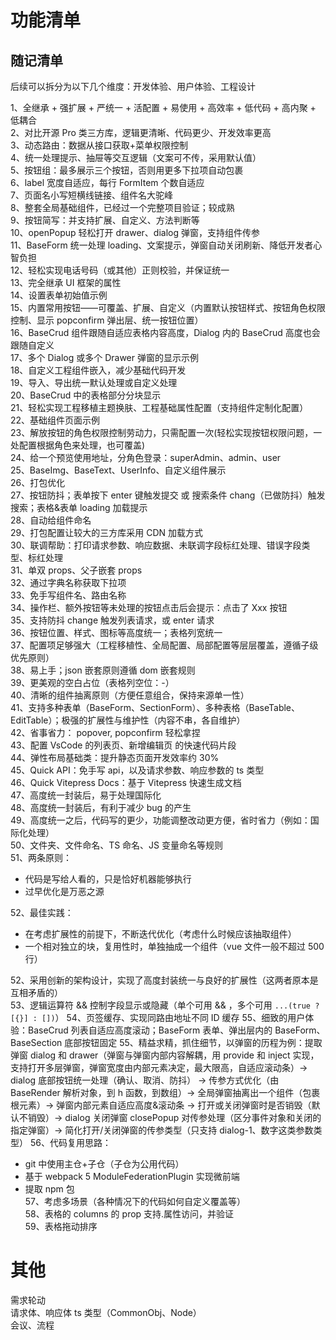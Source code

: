 # 功能清单

## 随记清单

后续可以拆分为以下几个维度：开发体验、用户体验、工程设计

1、全继承 + 强扩展 + 严统一 + 活配置 + 易使用 + 高效率 + 低代码 + 高内聚 + 低耦合  
2、对比开源 Pro 类三方库，逻辑更清晰、代码更少、开发效率更高  
3、动态路由：数据从接口获取+菜单权限控制  
4、统一处理提示、抽屉等交互逻辑（文案可不传，采用默认值）  
5、按钮组：最多展示三个按钮，否则用更多下拉项自动包裹  
6、label 宽度自适应，每行 FormItem 个数自适应  
7、页面名小写短横线链接、组件名大驼峰  
8、整套全局基础组件，已经过一个完整项目验证；较成熟  
9、按钮简写：并支持扩展、自定义、方法判断等  
10、openPopup 轻松打开 drawer、dialog 弹窗，支持组件传参  
11、BaseForm 统一处理 loading、文案提示，弹窗自动关闭刷新、降低开发者心智负担  
12、轻松实现电话号码（或其他）正则校验，并保证统一  
13、完全继承 UI 框架的属性  
14、设置表单初始值示例  
15、内置常用按钮——可覆盖、扩展、自定义（内置默认按钮样式、按钮角色权限控制、显示 popconfirm 弹出层、统一按钮位置）  
16、BaseCrud 组件跟随自适应表格内容高度，Dialog 内的 BaseCrud 高度也会跟随自定义  
17、多个 Dialog 或多个 Drawer 弹窗的显示示例  
18、自定义工程组件嵌入，减少基础代码开发  
19、导入、导出统一默认处理或自定义处理  
20、BaseCrud 中的表格部分分块显示  
21、轻松实现工程移植主题换肤、工程基础属性配置（支持组件定制化配置）  
22、基础组件页面示例  
23、解放按钮的角色权限控制劳动力，只需配置一次(轻松实现按钮权限问题，一处配置根据角色来处理，也可覆盖)  
24、给一个预览使用地址，分角色登录：superAdmin、admin、user  
25、BaseImg、BaseText、UserInfo、自定义组件展示  
26、打包优化  
27、按钮防抖；表单按下 enter 键触发提交 或 搜索条件 chang（已做防抖）触发搜索；表格&表单 loading 加载提示  
28、自动给组件命名  
29、打包配置让较大的三方库采用 CDN 加载方式  
30、联调帮助：打印请求参数、响应数据、未联调字段标红处理、错误字段类型、标红处理  
31、单双 props、父子嵌套 props  
32、通过字典名称获取下拉项  
33、免手写组件名、路由名称  
34、操作栏、额外按钮等未处理的按钮点击后会提示：点击了 Xxx 按钮  
35、支持防抖 change 触发列表请求，或 enter 请求  
36、按钮位置、样式、图标等高度统一；表格列宽统一  
37、配置项足够强大（工程移植性、全局配置、局部配置等层层覆盖，遵循子级优先原则）  
38、易上手；json 嵌套原则遵循 dom 嵌套规则  
39、更美观的空白占位（表格列空位：-）  
40、清晰的组件抽离原则（方便任意组合，保持来源单一性）  
41、支持多种表单（BaseForm、SectionForm）、多种表格（BaseTable、EditTable）；极强的扩展性与维护性（内容不串，各自维护）  
42、省事省力： popover, popconfirm 轻松拿捏  
43、配置 VsCode 的列表页、新增编辑页 的快速代码片段  
44、弹性布局基础类：提升静态页面开发效率约 30%  
45、Quick API：免手写 api，以及请求参数、响应参数的 ts 类型  
46、Quick Vitepress Docs：基于 Vitepress 快速生成文档  
47、高度统一封装后，易于处理国际化  
48、高度统一封装后，有利于减少 bug 的产生  
49、高度统一之后，代码写的更少，功能调整改动更方便，省时省力（例如：国际化处理）  
50、文件夹、文件命名、TS 命名、JS 变量命名等规则  
51、两条原则：

- 代码是写给人看的，只是恰好机器能够执行
- 过早优化是万恶之源

52、最佳实践：

- 在考虑扩展性的前提下，不断迭代优化（考虑什么时候应该抽取组件）
- 一个相对独立的块，复用性时，单独抽成一个组件（vue 文件一般不超过 500 行）

52、采用创新的架构设计，实现了高度封装统一与良好的扩展性（这两者原本是互相矛盾的）  
53、逻辑运算符 && 控制字段显示或隐藏（单个可用 && ，多个可用 `...(true ? [{}] : [])`）
54、页签缓存、实现同路由地址不同 ID 缓存
55、细致的用户体验：BaseCrud 列表自适应高度滚动；BaseForm 表单、弹出层内的 BaseForm、BaseSection 底部按钮固定
55、精益求精，抓住细节，以弹窗的历程为例：提取弹窗 dialog 和 drawer（弹窗与弹窗内部内容解耦，用 provide 和 inject 实现，支持打开多层弹窗，弹窗宽度由内部元素决定，最大限高，自适应滚动条）-> dialog 底部按钮统一处理（确认、取消、防抖） -> 传参方式优化（由 BaseRender 解析对象，到 h 函数，到数组）-> 全局弹窗抽离出一个组件（包裹根元素）-> 弹窗内部元素自适应高度&滚动条 -> 打开或关闭弹窗时是否销毁（默认不销毁）-> dialog 关闭弹窗 closePopup 对传参处理（区分事件对象和关闭的指定弹窗）-> 简化打开/关闭弹窗的传参类型（只支持 dialog-1、数字这类参数类型）
56、代码复用思路：

- git 中使用主仓+子仓（子仓为公用代码）
- 基于 webpack 5 ModuleFederationPlugin 实现微前端
- 提取 npm 包  
  57、考虑多场景（各种情况下的代码如何自定义覆盖等）  
  58、表格的 columns 的 prop 支持.属性访问，并验证  
  59、表格拖动排序

# 其他

需求轮动  
请求体、响应体 ts 类型（CommonObj、Node）  
会议、流程
